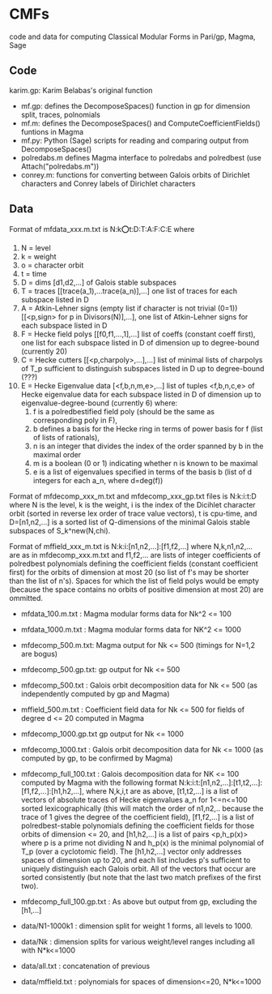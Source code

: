 CMFs
===

code and data for computing Classical Modular Forms in Pari/gp, Magma,
Sage

Code
-------

karim.gp: Karim Belabas's original function
* mf.gp: defines the DecomposeSpaces() function in gp for dimension split, traces, polnomials
* mf.m: defines the DecomposeSpaces() and ComputeCoefficientFields() funtions in Magma
* mf.py: Python (Sage) scripts for reading and comparing output from DecomposeSpaces()
* polredabs.m defines Magma interface to polredabs and polredbest (use Attach("polredabs.m"))
* conrey.m: functions for converting between Galois orbits of Dirichlet characters and Conrey labels of Dirichlet characters

Data
-------

Format of mfdata_xxx.m.txt is N:k:o:t:D:T:A:F:C:E where

 1) N = level
 2) k = weight
 3) o = character orbit
 4) t = time
 5) D = dims [d1,d2,...] of Galois stable subspaces
 6) T = traces [[trace(a_1),...trace(a_n)],...] one list of traces for each subspace listed in D
 7) A = Atkin-Lehner signs (empty list if character is not trivial (0=1)) [[<p,sign> for p in Divisors(N)],...], one list of Atkin-Lehner signs for each subspace listed in D
 8) F = Hecke field polys [[f0,f1,...,1],...] list of coeffs (constant coeff first), one list for each subspace listed in D of dimension up to degree-bound (currently 20)
 9) C = Hecke cutters [[<p,charpoly>,...],...] list of minimal lists of charpolys of T_p sufficient to distinguish subspaces listed in D up to degree-bound (???)
10) E = Hecke Eigenvalue data [<f,b,n,m,e>,...] list of tuples <f,b,n,c,e> of Hecke eigenvalue data for each subspace listed in D of dimension up to eigenvalue-degree-bound (currently 6) where:
      1) f is a polredbestified field poly (should be the same as corresponding poly in F),
      2) b defines a basis for the Hecke ring in terms of power basis for f (list of lists of rationals),
      3) n is an integer that divides the index of the order spanned by b in the maximal order
      4) m is a boolean (0 or 1) indicating whether n is known to be maximal
      5) e is a list of eigenvalues specified in terms of the basis b (list of d integers for each a_n, where d=deg(f))

Format of mfdecomp_xxx_m.txt and mfdecomp_xxx_gp.txt files is N:k:i:t:D where N is the level, k is the weight, i is the index of the Dicihlet character orbit (sorted in reverse lex order of trace value vectors), t is cpu-time, and D=[n1,n2,...] is a sorted list of Q-dimensions of the minimal Galois stable subspaces of S_k^new(N,chi).

Format of mffield_xxx_m.txt is N:k:i:[n1,n2,...]:[f1,f2,...] where N,k,n1,n2,... are as in mfdecomp_xxx.m.txt and f1,f2,... are lists of integer coefficients of polredbest polynomials defining the coefficient fields (constant coefficient first) for the orbits of dimension at most 20 (so list of f's may be shorter than the list of n's).  Spaces for which the list of field polys would be empty (because the space contains no orbits of positive dimension at most 20) are ommitted.

* mfdata_100.m.txt : Magma modular forms data for Nk^2 <= 100
* mfdata_1000.m.txt : Magma modular forms data for NK^2 <= 1000

* mfdecomp_500.m.txt: Magma output for Nk <= 500 (timings for N=1,2 are bogus)
* mfdecomp_500.gp.txt: gp output for Nk <= 500
* mfdecomp_500.txt : Galois orbit decomposition data for Nk <= 500 (as independently computed by gp and Magma)
* mffield_500.m.txt : Coefficient field data for Nk <= 500 for fields of degree d <= 20 computed in Magma

* mfdecomp_1000.gp.txt gp output for Nk <= 1000
* mfdecomp_1000.txt : Galois orbit decomposition data for Nk <= 1000 (as computed by gp, to be confirmed by Magma)

* mfdecomp_full_100.txt : Galois decomposition data for NK <= 100 computed by Magma with the following format N:k:i:t:[n1,n2,...]:[t1,t2,...]:[f1,f2,...]:[h1,h2,...], where N,k,i,t are as above, [t1,t2,...] is a list of vectors of absolute traces of Hecke eigenvalues a_n for 1<=n<=100 sorted lexicographically (this will match the order of n1,n2,.. because the trace of 1 gives the degree of the coefficient field), [f1,f2,...] is a list of polredbest-stable polynomials defining the coefficient fields for those orbits of dimension <= 20, and [h1,h2,...] is a list of pairs <p,h_p(x)> where p is a prime not dividing N and h_p(x) is the minimal polynomial of T_p (over a cyclotomic field).  The [h1,h2,...] vector only addresses spaces of dimension up to 20, and each list includes p's sufficient to uniquely distinguish each Galois orbit.  All of the vectors that occur are sorted consistently (but note that the last two match prefixes of the first two).

* mfdecomp_full_100.gp.txt : As above but output from gp, excluding the [h1,...]

* data/N1-1000k1 : dimension split for weight 1 forms, all levels to 1000.
* data/N*k* : dimension splits for various weight/level ranges including all with N*k<=1000
* data/all.txt : concatenation of previous
* data/mffield.txt : polynomials for spaces of dimension<=20, N*k<=1000

